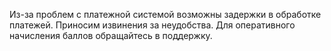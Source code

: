 Из-за проблем с платежной системой возможны задержки в обработке платежей. Приносим извинения за неудобства. Для оперативного начисления баллов обращайтесь в поддержку.

